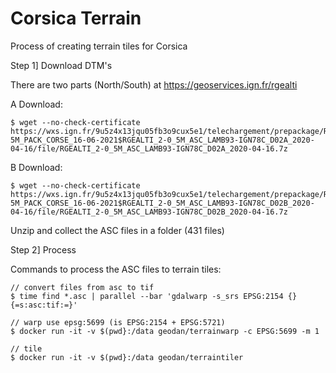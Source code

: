 # Corsica Terrain

Process of creating terrain tiles for Corsica

Step 1] Download DTM's 

There are two parts (North/South) at https://geoservices.ign.fr/rgealti

A Download:
```
$ wget --no-check-certificate https://wxs.ign.fr/9u5z4x13jqu05fb3o9cux5e1/telechargement/prepackage/RGEALTI-5M_PACK_CORSE_16-06-2021$RGEALTI_2-0_5M_ASC_LAMB93-IGN78C_D02A_2020-04-16/file/RGEALTI_2-0_5M_ASC_LAMB93-IGN78C_D02A_2020-04-16.7z
```

B Download:
```
$ wget --no-check-certificate https://wxs.ign.fr/9u5z4x13jqu05fb3o9cux5e1/telechargement/prepackage/RGEALTI-5M_PACK_CORSE_16-06-2021$RGEALTI_2-0_5M_ASC_LAMB93-IGN78C_D02B_2020-04-16/file/RGEALTI_2-0_5M_ASC_LAMB93-IGN78C_D02B_2020-04-16.7z
```
Unzip and collect the ASC files in a folder (431 files)

Step 2] Process

Commands to process the ASC files to terrain tiles:

```
// convert files from asc to tif
$ time find *.asc | parallel --bar 'gdalwarp -s_srs EPSG:2154 {} {=s:asc:tif:=}'

// warp use epsg:5699 (is EPSG:2154 + EPSG:5721)
$ docker run -it -v $(pwd}:/data geodan/terrainwarp -c EPSG:5699 -m 1

// tile
$ docker run -it -v $(pwd}:/data geodan/terraintiler
```

